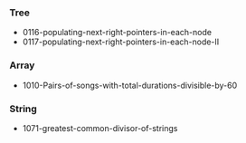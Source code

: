 
### Tree
  - 0116-populating-next-right-pointers-in-each-node
  - 0117-populating-next-right-pointers-in-each-node-II

### Array
  - 1010-Pairs-of-songs-with-total-durations-divisible-by-60
  
### String
  - 1071-greatest-common-divisor-of-strings